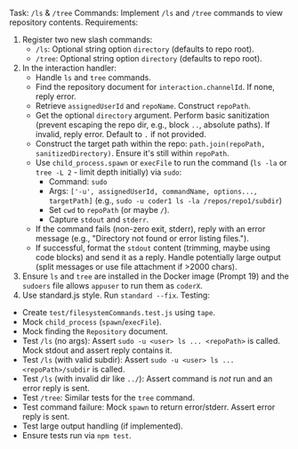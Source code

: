 Task: `/ls` & `/tree` Commands: Implement `/ls` and `/tree` commands to view repository contents.
Requirements:
1.  Register two new slash commands:
    -   `/ls`: Optional string option `directory` (defaults to repo root).
    -   `/tree`: Optional string option `directory` (defaults to repo root).
2.  In the interaction handler:
    -   Handle `ls` and `tree` commands.
    -   Find the repository document for `interaction.channelId`. If none, reply error.
    -   Retrieve `assignedUserId` and `repoName`. Construct `repoPath`.
    -   Get the optional `directory` argument. Perform basic sanitization (prevent escaping the repo dir, e.g., block `..`, absolute paths). If invalid, reply error. Default to `.` if not provided.
    -   Construct the target path within the repo: `path.join(repoPath, sanitizedDirectory)`. Ensure it's still within `repoPath`.
    -   Use `child_process.spawn` or `execFile` to run the command (`ls -la` or `tree -L 2` - limit depth initially) via `sudo`:
        -   Command: `sudo`
        -   Args: `['-u', assignedUserId, commandName, options..., targetPath]` (e.g., `sudo -u coder1 ls -la /repos/repo1/subdir`)
        -   Set `cwd` to `repoPath` (or maybe `/`).
        -   Capture `stdout` and `stderr`.
    -   If the command fails (non-zero exit, stderr), reply with an error message (e.g., "Directory not found or error listing files.").
    -   If successful, format the `stdout` content (trimming, maybe using code blocks) and send it as a reply. Handle potentially large output (split messages or use file attachment if >2000 chars).
3.  Ensure `ls` and `tree` are installed in the Docker image (Prompt 19) and the `sudoers` file allows `appuser` to run them as `coderX`.
4.  Use standard.js style. Run `standard --fix`.
Testing:
-   Create `test/filesystemCommands.test.js` using `tape`.
-   Mock `child_process` (`spawn`/`execFile`).
-   Mock finding the `Repository` document.
-   Test `/ls` (no args): Assert `sudo -u <user> ls ... <repoPath>` is called. Mock stdout and assert reply contains it.
-   Test `/ls` (with valid subdir): Assert `sudo -u <user> ls ... <repoPath>/subdir` is called.
-   Test `/ls` (with invalid dir like `../`): Assert command is *not* run and an error reply is sent.
-   Test `/tree`: Similar tests for the `tree` command.
-   Test command failure: Mock `spawn` to return error/stderr. Assert error reply is sent.
-   Test large output handling (if implemented).
-   Ensure tests run via `npm test`. 